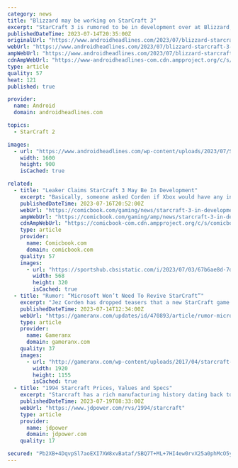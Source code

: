 ```yaml
---
category: news
title: "Blizzard may be working on StarCraft 3"
excerpt: "StarCraft 3 is rumored to be in development over at Blizzard, according to a new report from Insider Gaming. IG is sourcing the details from a now deleted tweet from Window’s Central’s Jez Corden."
publishedDateTime: 2023-07-14T20:35:00Z
originalUrl: "https://www.androidheadlines.com/2023/07/blizzard-starcraft-3-development-rumored-current.html"
webUrl: "https://www.androidheadlines.com/2023/07/blizzard-starcraft-3-development-rumored-current.html"
ampWebUrl: "https://www.androidheadlines.com/2023/07/blizzard-starcraft-3-development-rumored-current.html?utm_content=buffer0ed8e&utm_medium=social&utm_source=twitter.com&utm_campaign=buffer&amp"
cdnAmpWebUrl: "https://www-androidheadlines-com.cdn.ampproject.org/c/s/www.androidheadlines.com/2023/07/blizzard-starcraft-3-development-rumored-current.html?utm_content=buffer0ed8e&utm_medium=social&utm_source=twitter.com&utm_campaign=buffer&amp"
type: article
quality: 57
heat: 121
published: true

provider:
  name: Android
  domain: androidheadlines.com

topics:
  - StarCraft 2

images:
  - url: "https://www.androidheadlines.com/wp-content/uploads/2023/07/StarCraft-2-StarCraft-3-Dev.jpg"
    width: 1600
    height: 900
    isCached: true

related:
  - title: "Leaker Claims StarCraft 3 May Be In Development"
    excerpt: "Basically, someone asked Corden if Xbox would have any interest in bringing back the StarCraft franchise, and he responded that Microsoft \"won't need to revive [StarCraft].\" Someone then asked if Corden meant StarCraft 3 and he responded with a simple \"Yep."
    publishedDateTime: 2023-07-16T20:52:00Z
    webUrl: "https://comicbook.com/gaming/news/starcraft-3-in-development-leak-pc/"
    ampWebUrl: "https://comicbook.com/gaming/amp/news/starcraft-3-in-development-leak-pc/"
    cdnAmpWebUrl: "https://comicbook-com.cdn.ampproject.org/c/s/comicbook.com/gaming/amp/news/starcraft-3-in-development-leak-pc/"
    type: article
    provider:
      name: Comicbook.com
      domain: comicbook.com
    quality: 57
    images:
      - url: "https://sportshub.cbsistatic.com/i/2023/07/03/67b6ae8d-7d61-42a3-82b8-04b86aebbbfd/new-games-out-this-month-july-2023.png?width=568&height=320"
        width: 568
        height: 320
        isCached: true
  - title: "Rumor: “Microsoft Won’t Need To Revive StarCraft”"
    excerpt: "Jez Corden has dropped teasers that a new StarCraft game is on the way, prompting the question if Blizzard is ready to make it."
    publishedDateTime: 2023-07-14T12:34:00Z
    webUrl: "https://gameranx.com/updates/id/470893/article/rumor-microsoft-wont-need-to-revive-starcraft/"
    type: article
    provider:
      name: Gameranx
      domain: gameranx.com
    quality: 37
    images:
      - url: "http://gameranx.com/wp-content/uploads/2017/04/starcraft-03-31-17-1.jpg"
        width: 1920
        height: 1155
        isCached: true
  - title: "1994 Starcraft Prices, Values and Specs"
    excerpt: "Starcraft has a rich manufacturing history dating back to 1903 as a producer of farm equipment and later boats. Entering the recreational vehicle marketplace in 1964, Starcraft began producing a folding camping trailer. Eventually, Starcraft added truck ..."
    publishedDateTime: 2023-07-19T08:33:00Z
    webUrl: "https://www.jdpower.com/rvs/1994/starcraft"
    type: article
    provider:
      name: jdpower
      domain: jdpower.com
    quality: 17

secured: "Pb2XB+4DqvpSl7aoEXI7XW8xvBataf/SBQ7T+ML+7HI4ew0rvX25a0phMcO5y429ziFdB+neuvuwVlmbBN0AmfjouNPwqdDNLFIsMNBO9lA0iH/aTpS2LpzpkTtZWzGS3S9ls4cxzEG31RhGeWdkpIoVx5Xf4N6BAVWqPh/fvCZCpxidXUKLT4fomXFCsJz4b27whHp5iZYE1C4GkhwNYAomBIOuz1dQZGEx0VhFRM6lWKfjRt1p2cezlF1Jn5WicTVzvzbR/NuS7VVKW7W6oT57/ITCusdajq6zKZ4M68bi6E06yPLafq0X3CFgGdEHGnIDFO60Jht6LGHbPmnl1y96/Xr+sqhFOU9hccYOREE=;b2gKf0q4CVsTQcUGRbUn5w=="
---
```



